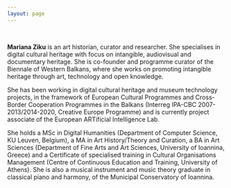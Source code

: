 ```yaml
---
layout: page
---
```


<br>

**Mariana Ziku** is an art historian, curator and researcher. She specialises in digital cultural heritage with focus on intangible, audiovisual and documentary heritage. She is co-founder and programme curator of the Biennale of Western Balkans, where she works on promoting intangible heritage through art, technology and open knowledge.

She has been working in digital cultural heritage and museum technology projects, in the framework of European Cultural Programmes and Cross-Border Cooperation Programmes in the Balkans (Interreg IPA-CBC 2007-2013/2014-2020, Creative Europe Programme) and is currently project associate of the European ARTificial Intelligence Lab.

She holds a MSc in Digital Humanities (Department of Computer Science, KU Leuven, Belgium), a MA in Art History/Theory and Curation, a BA in Art Sciences (Department of Fine Arts and Art Sciences, University of Ioannina, Greece) and a Certificate of specialised training in Cultural Organisations Management (Centre of Continuous Education and Training, University of Athens). She is also a musical instrument and music theory graduate in classical piano and harmony, of the Municipal Conservatory of Ioannina.



